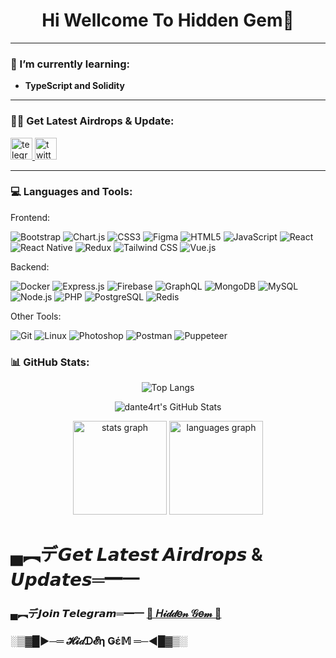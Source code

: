 <h1 align="center"> Hi Wellcome To Hidden Gem👋</h1>

---

### 🌱 I’m currently learning:
- **TypeScript and Solidity**

---

### 👨‍💻 Get Latest Airdrops & Update:
<div align="left">
  <a href="https://t.me/hiddengemnews" target="_blank">
    <img src="https://img.shields.io/static/v1?message=Join%20Telegram&logo=telegram&label=&color=2CA5E0&logoColor=white&labelColor=&style=for-the-badge" height="35" alt="telegram logo"  />
  </a>
  <a href="https://x.com/0xAiExp" target="_blank">
    <img src="https://img.shields.io/static/v1?message=Follow%20Twitter&logo=twitter&label=&color=1DA1F2&logoColor=white&labelColor=&style=for-the-badge" height="35" alt="twitter logo"  />
  </a>
</div>

---


### 💻 Languages and Tools:
Frontend:
<p align="left"> <img src="https://img.shields.io/badge/-Bootstrap-%23563D7C?style=flat&logo=bootstrap&logoColor=white" alt="Bootstrap"/> <img src="https://img.shields.io/badge/-Chart.js-%23FF6384?style=flat&logo=chart.js&logoColor=white" alt="Chart.js"/> <img src="https://img.shields.io/badge/-CSS3-%231572B6?style=flat&logo=css3&logoColor=white" alt="CSS3"/> <img src="https://img.shields.io/badge/-Figma-%23F24E1E?style=flat&logo=figma&logoColor=white" alt="Figma"/> <img src="https://img.shields.io/badge/-HTML5-%23E34F26?style=flat&logo=html5&logoColor=white" alt="HTML5"/> <img src="https://img.shields.io/badge/-JavaScript-%23F7DF1E?style=flat&logo=javascript&logoColor=black" alt="JavaScript"/> <img src="https://img.shields.io/badge/-React-%2361DAFB?style=flat&logo=react&logoColor=black" alt="React"/> <img src="https://img.shields.io/badge/-React_Native-%2361DAFB?style=flat&logo=react&logoColor=black" alt="React Native"/> <img src="https://img.shields.io/badge/-Redux-%23764ABC?style=flat&logo=redux&logoColor=white" alt="Redux"/> <img src="https://img.shields.io/badge/-Tailwind_CSS-%2338B2AC?style=flat&logo=tailwindcss&logoColor=white" alt="Tailwind CSS"/> <img src="https://img.shields.io/badge/-Vue.js-%234FC08D?style=flat&logo=vue.js&logoColor=white" alt="Vue.js"/> </p>
Backend:
<p align="left"> <img src="https://img.shields.io/badge/-Docker-%232496ED?style=flat&logo=docker&logoColor=white" alt="Docker"/> <img src="https://img.shields.io/badge/-Express.js-%23000000?style=flat&logo=express&logoColor=white" alt="Express.js"/> <img src="https://img.shields.io/badge/-Firebase-%23039BE5?style=flat&logo=firebase&logoColor=white" alt="Firebase"/> <img src="https://img.shields.io/badge/-GraphQL-%23E10098?style=flat&logo=graphql&logoColor=white" alt="GraphQL"/> <img src="https://img.shields.io/badge/-MongoDB-%2347A248?style=flat&logo=mongodb&logoColor=white" alt="MongoDB"/> <img src="https://img.shields.io/badge/-MySQL-%234479A1?style=flat&logo=mysql&logoColor=white" alt="MySQL"/> <img src="https://img.shields.io/badge/-Node.js-%23339933?style=flat&logo=node.js&logoColor=white" alt="Node.js"/> <img src="https://img.shields.io/badge/-PHP-%23777BB4?style=flat&logo=php&logoColor=white" alt="PHP"/> <img src="https://img.shields.io/badge/-PostgreSQL-%23336791?style=flat&logo=postgresql&logoColor=white" alt="PostgreSQL"/> <img src="https://img.shields.io/badge/-Redis-%23DC382D?style=flat&logo=redis&logoColor=white" alt="Redis"/> </p>
Other Tools:
<p align="left"> <img src="https://img.shields.io/badge/-Git-%23F05032?style=flat&logo=git&logoColor=white" alt="Git"/> <img src="https://img.shields.io/badge/-Linux-%23FCC624?style=flat&logo=linux&logoColor=black" alt="Linux"/> <img src="https://img.shields.io/badge/-Photoshop-%2331A8FF?style=flat&logo=adobephotoshop&logoColor=white" alt="Photoshop"/> <img src="https://img.shields.io/badge/-Postman-%23FF6C37?style=flat&logo=postman&logoColor=white" alt="Postman"/> <img src="https://img.shields.io/badge/-Puppeteer-%2340B5A4?style=flat&logo=puppeteer&logoColor=white" alt="Puppeteer"/> </p>


### 📊 GitHub Stats:

<p align="center">
  <img src="https://github-readme-stats.vercel.app/api/top-langs/?username=bidyutroy2&theme=algolia&layout=compact" alt="Top Langs"/>
</p>

<p align="center">
  <img src="https://github-readme-stats.vercel.app/api?username=bidyutroy2&show_icons=true&theme=algolia" alt="dante4rt's GitHub Stats"/>
</p>

<div align="center">
  <img src="https://github-readme-stats.vercel.app/api?username=bidyutroy2&hide_title=false&hide_rank=false&show_icons=true&include_all_commits=true&count_private=true&disable_animations=false&theme=dracula&locale=en&hide_border=false&order=1" height="150" alt="stats graph"  />
  <img src="https://github-readme-stats.vercel.app/api/top-langs?username=bidyutroy2&locale=en&hide_title=false&layout=compact&card_width=320&langs_count=5&theme=dracula&hide_border=false&order=2" height="150" alt="languages graph"  />
</div>

# ▄︻デ𝙂𝙚𝙩 𝙇𝙖𝙩𝙚𝙨𝙩 𝘼𝙞𝙧𝙙𝙧𝙤𝙥𝙨 & 𝙐𝙥𝙙𝙖𝙩𝙚𝙨═━一

### ▄︻デ𝙅𝙤𝙞𝙣 𝙏𝙚𝙡𝙚𝙜𝙧𝙖𝙢═━一 [🎀  𝐻𝒾𝒹𝒹𝑒𝓃 𝒢𝑒𝓂  🎀](https://t.me/hiddengemnews) 

### ░▒▓█►─═  𝓗𝓲𝒹ᗪ𝓔η Ǥέ𝕄 ═─◄█▓▒░

